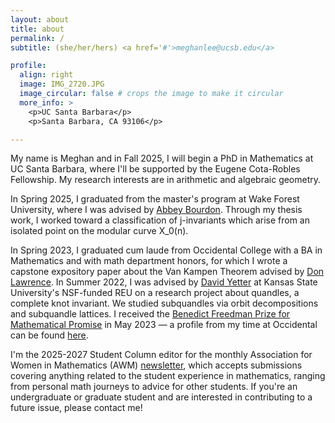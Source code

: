 ```yaml
---
layout: about
title: about
permalink: /
subtitle: (she/her/hers) <a href='#'>meghanlee@ucsb.edu</a>

profile:
  align: right
  image: IMG_2720.JPG
  image_circular: false # crops the image to make it circular
  more_info: >
    <p>UC Santa Barbara</p>
    <p>Santa Barbara, CA 93106</p>

---
```


My name is Meghan and in Fall 2025, I will begin a PhD in Mathematics at UC Santa Barbara, where I'll be supported by the Eugene Cota-Robles Fellowship. My research interests are in arithmetic and algebraic geometry.

In Spring 2025, I graduated from the master's program at Wake Forest University, where I was advised by [Abbey Bourdon](https://users.wfu.edu/bourdoam/). Through my thesis work, I worked toward a classification of j-invariants which arise from an isolated point on the modular curve X_0(n).

In Spring 2023, I graduated cum laude from Occidental College with a BA in Mathematics and with math department honors, for which I wrote a capstone expository paper about the Van Kampen Theorem advised by [Don Lawrence](https://www.oxy.edu/academics/faculty/don-lawrence). In Summer 2022, I was advised by [David Yetter](https://www.math.ksu.edu/~dyetter/) at Kansas State University's NSF-funded REU on a research project about quandles, a complete knot invariant. We studied subquandles via orbit decompositions and subquandle lattices. I received the [Benedict Freedman Prize for Mathematical Promise](https://www.oxy.edu/academics/areas-study/mathematics/students/awards/benedict-freedman-prize-mathematical-promise) in May 2023 — a profile from my time at Occidental can be found [here](https://www.oxy.edu/academics/areas-study/mathematics/meet-our-majors#Meghan).

I'm the 2025-2027 Student Column editor for the monthly Association for Women in Mathematics (AWM) [newsletter](https://awm-math.org/publications/newsletter/), which accepts submissions covering anything related to the student experience in mathematics, ranging from personal math journeys to advice for other students. If you're an undergraduate or graduate student and are interested in contributing to a future issue, please contact me!
